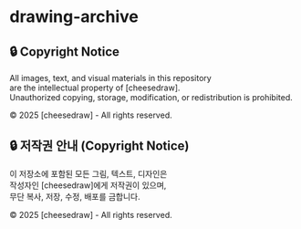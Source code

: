 # drawing-archive


## 🔒 Copyright Notice

All images, text, and visual materials in this repository  
are the intellectual property of [cheesedraw].  
Unauthorized copying, storage, modification, or redistribution is prohibited.

© 2025 [cheesedraw] - All rights reserved.



## 🔒 저작권 안내 (Copyright Notice)

이 저장소에 포함된 모든 그림, 텍스트, 디자인은\
작성자인 [cheesedraw]에게 저작권이 있으며,\
무단 복사, 저장, 수정, 배포를 금합니다.

© 2025 [cheesedraw] - All rights reserved.
